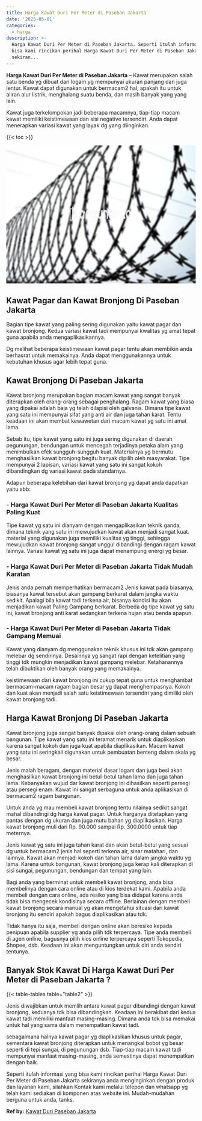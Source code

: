 ```yaml
---
title: Harga Kawat Duri Per Meter di Paseban Jakarta
date: '2025-05-01'
categories:
  - harga
description: >-
  Harga Kawat Duri Per Meter di Paseban Jakarta. Seperti itulah informasi yang
  bisa kami rincikan perihal Harga Kawat Duri Per Meter di Paseban Jakarta
  sekiran...
---
```


**Harga Kawat Duri Per Meter di Paseban Jakarta** – Kawat merupakan salah satu benda yg dibuat dari logam yg mempunyai ukuran panjang dan juga lentur. Kawat dapat digunakan untuk bermacam2 hal, apakah itu untuk aliran alur listrik, menghalang suatu benda, dan masih banyak yang yang lain.

Kawat juga terkelompokan jadi beberapa macamnya, tiap-tiap macam kawat memiliki keistimewaan dan sisi negative tersendiri. Anda dapat menerapkan variasi kawat yang layak dg yang diinginkan.

{{< toc >}}

![Harga Kawat Duri Per Meter di Paseban Jakarta](/images/jual-kawat-murah44.png)

## Kawat Pagar dan Kawat Bronjong Di Paseban Jakarta

Bagian tipe kawat yang paling sering digunakan yaitu kawat pagar dan kawat bronjong. Kedua variasi kawat tadi mempunyai kwalitas yg amat tepat guna apabila anda mengaplikasikannya.

Dg melihat beberapa keistimewaan kawat pagar tentu akan membikin anda berhasrat untuk memakainya. Anda dapat menggunakannya untuk kebutuhan khusus agar lebih tepat guna.

## Kawat Bronjong Di Paseban Jakarta

Kawat bronjong merupakan bagian macam kawat yang sangat banyak diterapkan oleh orang-orang sebagai penghalang. Ragam kawat yang biasa yang dipakai adalah baja yg telah dilapisi oleh galvanis. Dimana tipe kawat yang satu ini mempunyai sifat yang anti air dan juga tahan karat. Tentu keadaan ini akan membat kewawetan dari macam kawat yg satu ini amat lama.

Sebab itu, tipe kawat yang satu ini juga sering digunakan di daerah pegunungan, bendungan untuk mencegah terjadinya petaka alam yang menimbulkan efek sungguh-sungguh kuat. Materialnya yg bermutu menghasilkan kawat bronjong begitu banyak dipilih oleh masyarakat. Tipe mempunyai 2 lapisan, variasi kawat yang satu ini sangat kokoh dibandingkan dg variasi kawat pada standarnya.

Adapun beberapa kelebihan dari kawat bronjong yg dapat anda dapatkan yaitu sbb:

### \- Harga Kawat Duri Per Meter di Paseban Jakarta Kualitas Paling Kuat

Tipe kawat yg satu ini dianyam dengan mengaplikasikan teknik ganda, dimana teknik yang satu ini mewujudkan kawat akan menjadi sangat kuat. material yang digunakan juga memiliki kualitas yg tinggi, sehingga mewujudkan kawat bronjong sangat unggul dibandingi dengan ragam kawat lainnya. Variasi kawat yg satu ini juga dapat menampung energi yg besar.

### \- Harga Kawat Duri Per Meter di Paseban Jakarta Tidak Mudah Karatan

Jenis anda pernah memperhatikan bermacam2 Jenis kawat pada biasanya, biasanya kawat tersebut akan gampang berkarat dalam jangka waktu sedikit. Apalagi bila kawat tadi terkena air, bisanya kondisi itu akan menjadikan kawat Paling Gampang berkarat. Berbeda dg tipe kawat yg satu ini, kawat bronjong anti karat sedangkan terkena hujan atau benda apapun.

### \- Harga Kawat Duri Per Meter di Paseban Jakarta Tidak Gampang Memuai

Kawat yang dianyam dg menggunakan teknik khusus ini tdk akan gampang melebar dg sendirinya. Desainnya yg sangat rapi dengan ketelitian yang tinggi tdk mungkin menjadikan kawat gampang melebar. Ketahanannya telah dibuktikan oleh banyak orang yang memakainya.

keistimewaan dari kawat bronjong ini cukup tepat guna untuk menghambat bermacam-macam ragam bagian besar yg dapat menghempasnya. Kokoh dan kuat akan menjadi salah satu keistimewaan tersendiri yang dimiliki oleh kawat bronjong tadi.

## Harga Kawat Bronjong Di Paseban Jakarta

Kawat bronjong juga sangat banyak dipakai oleh orang-orang dalam sebuah bangunan. Tipe kawat yang satu ini teramat menarik untuk diaplikasikan karena sangat kokoh dan juga kuat apabila diaplikasikan. Macam kawat yang satu ini seringkali digunakan untuk pembuatan benteng dalam skala yg besar.

Jenis malah beragam, dengan material dasar logam dan juga besi akan menghasilkan kawat bronjong ini betul-betul tahan lama dan juga tahan lama. Kebanyakan wujud dar kawat bronjong ini dihasilkan seperti persegi atau persegi enam. Kawat ini sangat serbaguna untuk anda aplikasikan di bermacam2 ragam bangunan.

Untuk anda yg mau membeli kawat bronjong tentu nilainya sedikit sangat mahal dibandingi dg harga kawat pagar. Untuk harganya ditetapkan yang pantas dengan dg ukuran dan juga mutu bahan yg diaplikasikan. Harga kawat bronjong muli dari Rp. 90.000 sampai Rp. 300.0000 untuk tiap meternya.

Jenis kawat yg satu ini juga tahan karat dan akan betul-betul yang sesuai dg untuk bermacam2 jenis hal seperti terkena air, sinar matahari, dan lainnya. Kawat akan menjadi kokoh dan tahan lama dalam jangka waktu yg lama. Karena untuk bangunan, kawat bronjong juga kerap kali diterapkan di sisi sungai, pegunungan, bendungan dan tempat yang lain.

Bagi anda yang berminat untuk membeli kawat bronjong, anda bisa membelinya dengan cara online atau di kios terdekat kami. Apabila anda membeli dengan cara online, ada resiko yang bisa didapat karena anda tidak bisa mengecek kondisinya secara offline. Berlainan dengan membeli kawat bronjong secara manual yg akan mengetahui situasi dari kawat bronjong itu sendiri apakah bagus diaplikasikan atau tdk.

Tidak hanya itu saja, membeli dengan online akan beresiko kepada penipuan apabila supplier yg anda pilih tdk terpercaya. Tipe anda membeli di agen online, bagusnya pilih kios online terpercaya seperti Tokopedia, Shopee, dsb. Keadaan ini akan menguntungkan untuk diri anda sendiri tentunya.

## Banyak Stok Kawat Di Harga Kawat Duri Per Meter di Paseban Jakarta ?

{{< table-tables table="table2" >}}

Jenis diwajibkan untuk memlih antara kawat pagar dibandingi dengan kawat bronjong, keduanya tdk bisa dibandingkan. Keadaan ini berakibat dari kedua kawat tadi memiliki manfaat masing-masing. Dimana anda tdk bisa memakai untuk hal yang sama dalam menempatkan kawat tadi.

sebagaimana halnya kawat pagar yg diaplikasikan khusus untuk pagar, sementara kawat bronjong diterapkan untuk menangkal bobot yg besar seperti di tepi sungai, di pegunungan dsb. Tiap-tiap macam kawat tadi mempunyai manfaat masing-masing, anda semestinya dapat menempatkan dengan baik.

Seperti itulah informasi yang bisa kami rincikan perihal Harga Kawat Duri Per Meter di Paseban Jakarta sekiranya anda menginginkan dengan produk dan layanan kami, silahkan Kontak kami melalui telepon dan whatsapp yg telah kami sediakan di komponen atas website ini. Mudah-mudahan berguna untuk anda, tanks.

**Ref by:** [Kawat Duri Paseban Jakarta](https://id.wikipedia.org/wiki/Kawat)
